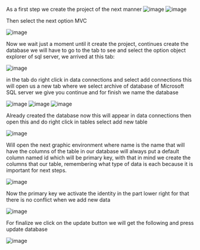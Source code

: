 As a first step we create the project of the next manner
![image](https://user-images.githubusercontent.com/51175009/59139559-530d8380-8959-11e9-9e84-12b074b0a036.png)
![image](https://user-images.githubusercontent.com/51175009/59139571-6f112500-8959-11e9-944a-422fc2cbc95a.png)

Then select the next option MVC

![image](https://user-images.githubusercontent.com/51175009/59139587-923bd480-8959-11e9-96ce-8dfb8e25428d.png)

Now we wait just a moment until it create the project, continues create the database we will have to go to the tab to see and select the option object explorer of sql server, we arrived at this tab:

![image](https://user-images.githubusercontent.com/51175009/59139674-31f96280-895a-11e9-9403-44bf2fae1f7e.png)

in the tab do right click in data connections and select add connections this will open us a new tab where we select  archive of database of Microsoft SQL server we give you continue and for finish we name the database

![image](https://user-images.githubusercontent.com/51175009/59139690-57866c00-895a-11e9-9a80-51b707bed38b.png)
![image](https://user-images.githubusercontent.com/51175009/59139715-8e5c8200-895a-11e9-8167-e979311cda9e.png)
![image](https://user-images.githubusercontent.com/51175009/59139754-ccf23c80-895a-11e9-857b-5384a50882b7.png)

Already created the database now this will appear in data connections then open this and do right click in tables select add new table

![image](https://user-images.githubusercontent.com/51175009/59139800-50139280-895b-11e9-8ae7-718d81801cfb.png)

Will open the next graphic environment where name is the name that will have the columns of the table in our database will always put a default column named id which will be primary key, with that in mind we create the columns that our table, remembering what type of data is each because it is important for next steps.

![image](https://user-images.githubusercontent.com/51175009/59139811-73d6d880-895b-11e9-972f-ea6aedc4f180.png)

Now the primary key we activate the identity in the part lower right for that there is no conflict when we add new data

![image](https://user-images.githubusercontent.com/51175009/59139843-cb754400-895b-11e9-9597-3724cf327f7c.png)

For finalize we click on the update button we will get the following and press update database

![image](https://user-images.githubusercontent.com/51175009/59139864-f069b700-895b-11e9-80da-1c5614120d84.png)
